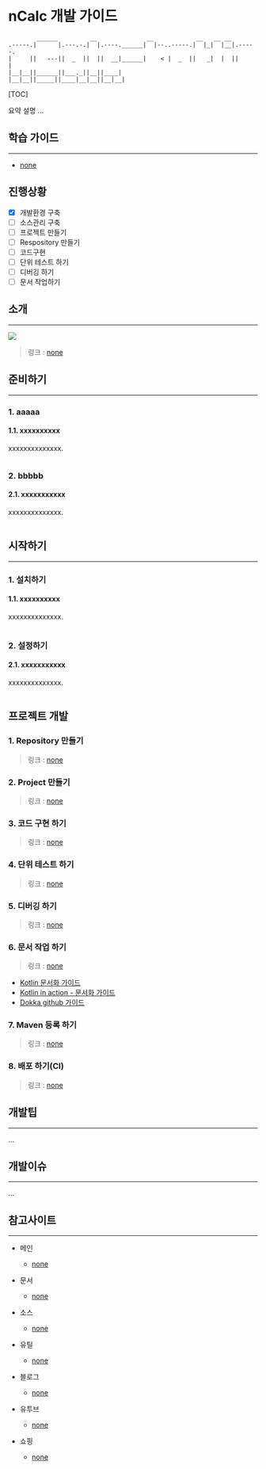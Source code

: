 # nCalc 개발 가이드

```shell
        ______         __              __            __   __ __        
.-----.|      |.---.-.|  |.----.______|  |--..-----.|  |_|  |__|.-----.
|     ||   ---||  _  ||  ||  __|______|    < |  _  ||   _|  |  ||     |
|__|__||______||___._||__||____|      |__|__||_____||____|__|__||__|__|
```

[TOC]

요약 설명 ...

## 학습 가이드
---
 - [none]()

## 진행상황
- [x] 개발환경 구축
- [ ] 소스관리 구축
- [ ] 프로젝트 만들기
- [ ] Respository 만들기
- [ ] 코드구현
- [ ] 단위 테스트 하기
- [ ] 디버깅 하기
- [ ] 문서 작업하기

## 소개
---

<img src="none"></img>

> 링크 : [none]()

## 준비하기
---
### 1. aaaaa
#### 1.1. xxxxxxxxxx
xxxxxxxxxxxxxx.
```cpp
```

### 2. bbbbb
#### 2.1. xxxxxxxxxxx
xxxxxxxxxxxxxx.
```cpp
```

## 시작하기
---
### 1. 설치하기

#### 1.1. xxxxxxxxxx
xxxxxxxxxxxxxx.
```cpp
```

### 2. 설정하기

#### 2.1. xxxxxxxxxxx
xxxxxxxxxxxxxx.
```cpp
```
## 프로젝트 개발

### 1. Repository 만들기
> 링크 : [none]()

### 2. Project 만들기
> 링크 : [none]()

### 3. 코드 구현 하기
> 링크 : [none]()

### 4. 단위 테스트 하기
> 링크 : [none]()

### 5. 디버깅 하기
> 링크 : [none]()

### 6. 문서 작업 하기
> 링크 : [none]()

- [Kotlin 문서화 가이드](http://kotlinlang.org/docs/reference/kotlin-doc.html)
- [Kotlin in action - 문서화 가이드](https://livebook.manning.com/#!/book/kotlin-in-action/appendix-b/2)
- [Dokka github 가이드](https://github.com/Kotlin/dokka)

### 7. Maven 등록 하기
> 링크 : [none]()

### 8. 배포 하기(CI)
> 링크 : [none]()


## 개발팁
---
...

## 개발이슈
---
...

## 참고사이트
---
  - 메인
    - [none](http://about)

  - 문서
    - [none](http://about)

  - 소스
    - [none](http://about)

  - 유틸
    - [none](http://about)​

  - 블로그
    - [none](http://about)​

  - 유투브
    - [none](http://about)
    
  - 쇼핑
    - [none](http://about)